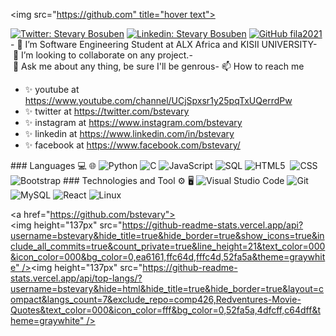 <!---
- 👋 Hi, I’m @bstevary
- 👀 I’m interested in java, html, css, javascript, c and sql database
- 🌱 I’m currently learning java
- 💞️ I’m looking to collaborate on system development in java
- 📫 How to reach me 
--->

<img src="https://github.com" title="hover text">
 ​</p>

 ​[![​Twitter: Stevary Bosuben​](https://img.shields.io/twitter/follow/bstevary?style=social)](https://twitter.com/bstevary)
 ​[![​Linkedin: Stevary Bosuben​](https://img.shields.io/badge/-Filmawit-blue?style=flat-square&logo=Linkedin&logoColor=white&link=https://www.linkedin.com/in/bstevary/)](https://www.linkedin.com/in/bstevary/)
 ​[![​GitHub fila2021​](https://img.shields.io/github/followers/bstevary?label=follow&style=social)](https://github.com/bstevary)
 ​-​ 🌱 I’m Software Engineering Student at ALX Africa and KISII UNIVERSITY
 ​-​ 👯 I’m looking to collaborate on any project.
 ​-​ 💬 Ask me about any thing, be sure I'll be genrous
 ​-​ 📫 How to reach me 
 - ✨ youtube at https://www.youtube.com/channel/UCjSpxsr1y25pqTxUQerrdPw
- ✨ twitter at https://twitter.com/bstevary
- ✨ instagram at https://www.instagram.com/bstevary
- ✨ linkedin at https://www.linkedin.com/in/bstevary
- ✨ facebook at https://www.facebook.com/bstevary/

 ​###​ ​Languages 💻 🌐
 ​![​Python​](https://img.shields.io/badge/-Python-000?&logo=python)
 ​![​C​](https://img.shields.io/badge/-C-000?&logo=C)
 ​![​JavaScript​](https://img.shields.io/badge/-JavaScript-000?&logo=JavaScrip)
 ​![​SQL​](https://img.shields.io/badge/-SQL-000?&logo=MySQL&logoColor=4479A1)
 ​![​HTML5​](https://img.shields.io/badge/-HTML5-333333?style=flat&logo=HTML5) 
 ​![​CSS​](https://img.shields.io/badge/-CSS-333333?style=flat&logo=CSS3)
 ​![​Bootstrap​](https://img.shields.io/badge/-Bootstrap-333333?style=flat&logo=bootstrap)
 ​###​ ​Technologies and Tool ⚙️ 🖥
 ​![​Visual Studio Code​](https://img.shields.io/badge/-Visual%20Studio%20Code-333333?style=flat&logo=visual-studio-code&logoColor=007ACC)
 ​![​Git​](https://img.shields.io/badge/-Git-333333?style=flat&logo=git)
 ​![​MySQL​](https://img.shields.io/badge/-MySQL-333333?style=flat&logo=mysql)
 ​![​React​](https://img.shields.io/badge/-React-000?&logo=React)
 ​![​Linux​](https://img.shields.io/badge/-Linux-000?&logo=Linux&logoColor=FCC624)

 ​<a href="https://github.com/bstevary"><img height="137px" src="https://github-readme-stats.vercel.app/api?username=bstevary&hide_title=true&hide_border=true&show_icons=true&include_all_commits=true&count_private=true&line_height=21&text_color=000&icon_color=000&bg_color=0,ea6161,ffc64d,fffc4d,52fa5a&theme=graywhite" />​<!--​ wi*quL3fcV ​-->​<img height="137px" src="https://github-readme-stats.vercel.app/api/top-langs/?username=bstevary&hide=html&hide_title=true&hide_border=true&layout=compact&langs_count=7&exclude_repo=comp426,Redventures-Movie-Quotes&text_color=000&icon_color=fff&bg_color=0,52fa5a,4dfcff,c64dff&theme=graywhite" /></a>
<!---
StevaryBosuben/StevaryBosuben is a ✨ special ✨ repository because its `README.md` (this file) appears on your GitHub profile.
You can click the Preview link to take a look at your changes.
--->
